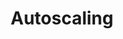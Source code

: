 ---
title: Autoscaling
menu:
  docs_{{ .version }}:
    identifier: ig-autoscaling
    name: Autoscaling
    parent: ignite-guides
    weight: 90
menu_name: docs_{{ .version }}
---